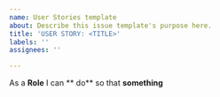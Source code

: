 ```yaml
---
name: User Stories template
about: Describe this issue template's purpose here.
title: 'USER STORY: <TITLE>'
labels: ''
assignees: ''

---
```


As a **Role** I can ** do** so that **something**
